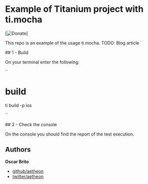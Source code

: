 # Example of Titanium project with ti.mocha

[![Donate](https://www.paypalobjects.com/en_US/i/btn/btn_donate_LG.gif)]

This repo is an example of the usage ti.mocha.
TODO: Blog article

## 1 - Build

On your terminal enter the following:

``

# build
ti build -p ios

``

## 2 - Check the console

On the console you should find the report of the test execution.


## Authors

**Oscar Brito**

+ [github/aetheon](https://github.com/aetheon)
+ [twitter/aetheon](http://twitter.com/aetheon)